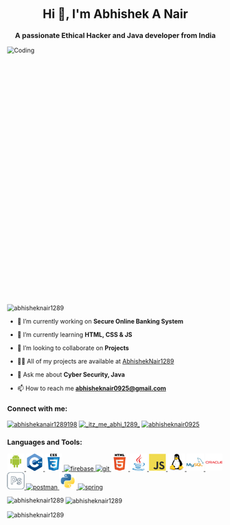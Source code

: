 <h1 align="center">Hi 👋, I'm Abhishek A Nair</h1>
<h3 align="center">A passionate Ethical Hacker and Java developer from India</h3>

<img align="right" alt="Coding" width="600" height="600"
        src="https://github.com/AbhishekNair1289/AbhishekNair1289/blob/master/IMG_4439.jpg">
        
<p align="left"> <img src="https://komarev.com/ghpvc/?username=abhisheknair1289&label=Profile%20views&color=0e75b6&style=flat" alt="abhisheknair1289" /> </p>

- 🔭 I’m currently working on **Secure Online Banking System**

- 🌱 I’m currently learning **HTML, CSS & JS**

- 👯 I’m looking to collaborate on **Projects**

- 👨‍💻 All of my projects are available at [AbhishekNair1289](https://github.com/AbhishekNair1289?tab=repositories)

- 💬 Ask me about **Cyber Security, Java**

- 📫 How to reach me **abhisheknair0925@gmail.com**

<h3 align="left">Connect with me:</h3>
<p align="left">
<a href="https://linkedin.com/in/abhishekanair1289198" target="blank"><img align="center" src="https://raw.githubusercontent.com/rahuldkjain/github-profile-readme-generator/master/src/images/icons/Social/linked-in-alt.svg" alt="abhishekanair1289198" height="30" width="40" /></a>
<a href="https://instagram.com/_itz_me_abhi_1289_" target="blank"><img align="center" src="https://raw.githubusercontent.com/rahuldkjain/github-profile-readme-generator/master/src/images/icons/Social/instagram.svg" alt="_itz_me_abhi_1289_" height="30" width="40" /></a>
<a href="https://www.hackerrank.com/abhisheknair0925" target="blank"><img align="center" src="https://raw.githubusercontent.com/rahuldkjain/github-profile-readme-generator/master/src/images/icons/Social/hackerrank.svg" alt="abhisheknair0925" height="30" width="40" /></a>
</p>

<h3 align="left">Languages and Tools:</h3>
<p align="left"> <a href="https://developer.android.com" target="_blank" rel="noreferrer"> <img src="https://raw.githubusercontent.com/devicons/devicon/master/icons/android/android-original-wordmark.svg" alt="android" width="40" height="40"/> </a> <a href="https://www.w3schools.com/cpp/" target="_blank" rel="noreferrer"> <img src="https://raw.githubusercontent.com/devicons/devicon/master/icons/cplusplus/cplusplus-original.svg" alt="cplusplus" width="40" height="40"/> </a> <a href="https://www.w3schools.com/css/" target="_blank" rel="noreferrer"> <img src="https://raw.githubusercontent.com/devicons/devicon/master/icons/css3/css3-original-wordmark.svg" alt="css3" width="40" height="40"/> </a> <a href="https://firebase.google.com/" target="_blank" rel="noreferrer"> <img src="https://www.vectorlogo.zone/logos/firebase/firebase-icon.svg" alt="firebase" width="40" height="40"/> </a> <a href="https://git-scm.com/" target="_blank" rel="noreferrer"> <img src="https://www.vectorlogo.zone/logos/git-scm/git-scm-icon.svg" alt="git" width="40" height="40"/> </a> <a href="https://www.w3.org/html/" target="_blank" rel="noreferrer"> <img src="https://raw.githubusercontent.com/devicons/devicon/master/icons/html5/html5-original-wordmark.svg" alt="html5" width="40" height="40"/> </a> <a href="https://www.java.com" target="_blank" rel="noreferrer"> <img src="https://raw.githubusercontent.com/devicons/devicon/master/icons/java/java-original.svg" alt="java" width="40" height="40"/> </a> <a href="https://developer.mozilla.org/en-US/docs/Web/JavaScript" target="_blank" rel="noreferrer"> <img src="https://raw.githubusercontent.com/devicons/devicon/master/icons/javascript/javascript-original.svg" alt="javascript" width="40" height="40"/> </a> <a href="https://www.linux.org/" target="_blank" rel="noreferrer"> <img src="https://raw.githubusercontent.com/devicons/devicon/master/icons/linux/linux-original.svg" alt="linux" width="40" height="40"/> </a> <a href="https://www.mysql.com/" target="_blank" rel="noreferrer"> <img src="https://raw.githubusercontent.com/devicons/devicon/master/icons/mysql/mysql-original-wordmark.svg" alt="mysql" width="40" height="40"/> </a> <a href="https://www.oracle.com/" target="_blank" rel="noreferrer"> <img src="https://raw.githubusercontent.com/devicons/devicon/master/icons/oracle/oracle-original.svg" alt="oracle" width="40" height="40"/> </a> <a href="https://www.photoshop.com/en" target="_blank" rel="noreferrer"> <img src="https://raw.githubusercontent.com/devicons/devicon/master/icons/photoshop/photoshop-line.svg" alt="photoshop" width="40" height="40"/> </a> <a href="https://postman.com" target="_blank" rel="noreferrer"> <img src="https://www.vectorlogo.zone/logos/getpostman/getpostman-icon.svg" alt="postman" width="40" height="40"/> </a> <a href="https://www.python.org" target="_blank" rel="noreferrer"> <img src="https://raw.githubusercontent.com/devicons/devicon/master/icons/python/python-original.svg" alt="python" width="40" height="40"/> </a> <a href="https://spring.io/" target="_blank" rel="noreferrer"> <img src="https://www.vectorlogo.zone/logos/springio/springio-icon.svg" alt="spring" width="40" height="40"/> </a> </p>

<p><img align="left" src="https://github-readme-stats.vercel.app/api/top-langs?username=abhisheknair1289&show_icons=true&locale=en&layout=compact" alt="abhisheknair1289" /></p>

<p>&nbsp;<img align="center" src="https://github-readme-stats.vercel.app/api?username=abhisheknair1289&show_icons=true&locale=en" alt="abhisheknair1289" /></p>

<p><img align="center" src="https://github-readme-streak-stats.herokuapp.com/?user=abhisheknair1289&" alt="abhisheknair1289" /></p>
